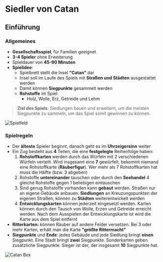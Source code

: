 # Siedler von Catan 
## Einführung
### Allgemeines
- **Gesellschaftsspiel**, für Familien geeignet
- **3-4 Spieler** ohne Erweiterung
- Spieldauer von **45-90 Minuten**
- **Spielidee**:
	- Spielbrett stellt die Insel **"Catan"** dar
	- Insel soll im Laufe des Spiels mit **Straßen und Städten** ausgestattet werden
	- Damit können **Siegpunkte** gesammelt werden
	- **Rohstoffe** im Spiel:
		- Holz, Wolle, Erz, Getreide und Lehm

> **Ziel des Spiels**: Siedlungen bauen und erweitern, um die meisten Siegpunkte zu sammeln, um das Spiel somit gewinnen zu können.

![Spielfeld](https://www.catan.de/sites/default/files/2021-06/CATAN_3D_board.jpg)
### Spielregeln
- Der **älteste** Spieler beginnt, danach geht es im **Uhrzeigersinn** weiter
- Ein Zug besteht aus **4** Teilen, die eine **festgelegte** Reihenfolge haben:
	1. **Rohstoffkarten** werden durch das Würfeln mit 2 verschiedenen Würfeln verteilt. Wird insgesamt eine **7** gewürfelt, bekommt niemand eine Rohstoffkarte (**Räuberfigur**). Wer mehr als 7 Rohstoffkarten hat muss die Hälfte (bzw. 3 abgeben)
	1. Rohstoffe **untereinander** tauschen oder durch den **Seehandel** 4 gleiche Rohstoffe gegen 1 beliebigen eintauschen
	1. Sind genug Rohstoffe vorhanden kann **gebaut** werden. Straßen nur an eigene Gebäude anbauen. **Siedlungen** an Kreuzungspunkten der eigenen Straßen, können zu **Städten** weiterentwickelt werden
	1. **Entwicklungskarten** können jederzeit eingesetzt werden. Karten können durch den Tausch von Wolle, Erzen und Getreide erreicht werden. Nach dem Ausspielen der Entwicklungskarte ist wird die Karte aus dem Spiel entfernt
- **Ritterkarten:** können Räuber auf andere Felder versetzen. Bei 3 oder mehr Karten, erhält man die Karte **"größte Rittermacht"**
- **Siegpunkte** und **Ende**:  jedes Gebäude und jede Siedlung bringt **einen** Siegpunkt. Eine Stadt bringt **zwei** Siegpunkte. Sonderkarten geben zusätzliche Siegpunkte. Sieger ist der, der insgesamt **10** Siegpunkte hat.

![Catan Box](https://spielzeug24.ch/media/image/16/ea/44/spiel_die_siedler_von_catan_200x200@2x.jpg)
